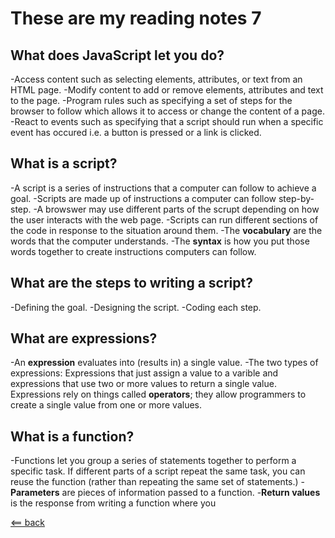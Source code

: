 # These are my reading notes 7

## What does JavaScript let you do?

-Access content such as selecting elements, attributes, or text from an HTML page.
-Modify content to add or remove elements, attributes and text to the page.
-Program rules such as specifying a set of steps for the browser to follow which allows it to access or change the content of a page.
-React to events such as specifying that a script should run when a specific event has occured i.e. a button is pressed or a link is clicked.

## What is a script?

-A script is a series of instructions that a computer can follow to achieve a goal.
-Scripts are made up of instructions a computer can follow step-by-step.
-A browswer may use different parts of the scrupt depending on how the user interacts with the web page.
-Scripts can run different sections of the code in response to the situation around them.
-The __vocabulary__ are the words that the computer understands.
-The __syntax__ is how you put those words together to create instructions computers can follow.

## What are the steps to writing a script?

-Defining the goal.
-Designing the script.
-Coding each step.

## What are expressions?

-An __expression__ evaluates into (results in) a single value.
-The two types of expressions: Expressions that just assign a value to a varible and expressions that use two or more values to return a single value.
Expressions rely on things called __operators__; they allow programmers to create a single value from one or more values.

## What is a function?

-Functions let you group a series of statements together to perform a specific task. If different parts of a script repeat the same task, you can reuse the function (rather than repeating the same set of statements.)
-__Parameters__ are pieces of information passed to a function.
-__Return values__ is the response from writing a function where you

[<== back](README.md)